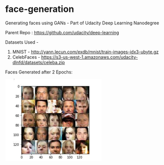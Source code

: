 # face-generation
Generating faces using GANs - Part of Udacity Deep Learning Nanodegree

Parent Repo : https://github.com/udacity/deep-learning

Datasets Used - 
1) MNIST - http://yann.lecun.com/exdb/mnist/train-images-idx3-ubyte.gz
2) CelebFaces - https://s3-us-west-1.amazonaws.com/udacity-dlnfd/datasets/celeba.zip

Faces Generated after 2 Epochs:


![faces](https://github.com/agrawalparth08/face-generation/blob/master/faces.JPG)



